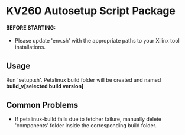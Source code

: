 # KV260 Autosetup Script Package

#### BEFORE STARTING:
- Please update 'env.sh' with the appropriate paths to your Xilinx tool installations.


## Usage
Run 'setup.sh'. Petalinux build folder will be created and named **build_v[selected build version]**



## Common Problems
- If petalinux-build fails due to fetcher failure, manually delete 'components' folder inside the corresponding build folder.
